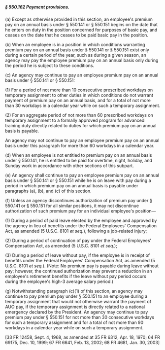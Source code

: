 ##### § 550.162 Payment provisions. #####

(a) Except as otherwise provided in this section, an employee's premium pay on an annual basis under § 550.141 or § 550.151 begins on the date that he enters on duty in the position concerned for purposes of basic pay, and ceases on the date that he ceases to be paid basic pay in the position.

(b) When an employee is in a position in which conditions warranting premium pay on an annual basis under § 550.141 or § 550.151 exist only during a certain period of the year, such as during a given season, an agency may pay the employee premium pay on an annual basis only during the period he is subject to these conditions.

(c) An agency may continue to pay an employee premium pay on an annual basis under § 550.141 or § 550.151:

(1) For a period of not more than 10 consecutive prescribed workdays on temporary assignment to other duties in which conditions do not warrant payment of premium pay on an annual basis, and for a total of not more than 30 workdays in a calendar year while on such a temporary assignment.

(2) For an aggregate period of not more than 60 prescribed workdays on temporary assignment to a formally approved program for advanced training duty directly related to duties for which premium pay on an annual basis is payable.

An agency may not continue to pay an employee premium pay on an annual basis under this paragraph for more than 60 workdays in a calendar year.

(d) When an employee is not entitled to premium pay on an annual basis under § 550.141, he is entitled to be paid for overtime, night, holiday, and Sunday work in accordance with other sections of this subpart.

(e) An agency shall continue to pay an employee premium pay on an annual basis under § 550.141 or § 550.151 while he is on leave with pay during a period in which premium pay on an annual basis is payable under paragraphs (a), (b), and (c) of this section.

(f) Unless an agency discontinues authorization of premium pay under § 550.141 or § 550.151 for all similar positions, it may not discontinue authorization of such premium pay for an individual employee's position—

(1) During a period of paid leave elected by the employee and approved by the agency in lieu of benefits under the Federal Employees' Compensation Act, as amended (5 U.S.C. 8101 *et seq.*), following a job-related injury;

(2) During a period of continuation of pay under the Federal Employees' Compensation Act, as amended (5 U.S.C. 8101 *et seq.*);

(3) During a period of leave without pay, if the employee is in receipt of benefits under the Federal Employees' Compensation Act, as amended (5 U.S.C. 8101 *et seq.*). (Note: No premium pay is payable during leave without pay; however, the continued authorization may prevent a reduction in an employee's retirement benefits if the leave without pay period occurs during the employee's high-3 average salary period.)

(g) Notwithstanding paragraph (c)(1) of this section, an agency may continue to pay premium pay under § 550.151 to an employee during a temporary assignment that would not otherwise warrant the payment of AUO pay, if the temporary assignment is directly related to a national emergency declared by the President. An agency may continue to pay premium pay under § 550.151 for not more than 30 consecutive workdays for such a temporary assignment and for a total of not more than 90 workdays in a calendar year while on such a temporary assignment.

[33 FR 12458, Sept. 4, 1968, as amended at 35 FR 6312, Apr. 18, 1970; 64 FR 69175, Dec. 10, 1999; 67 FR 6641, Feb. 13, 2002; 68 FR 4681, Jan. 30, 2003]